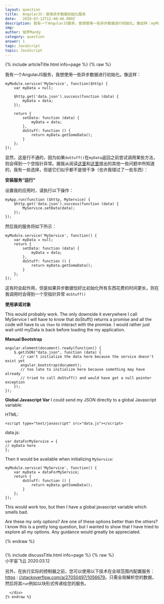 ```yaml
---
layout: question
title:  AngularJS：使用异步数据初始化服务
date:   2020-03-12T12:40:46.000Z
description: 我有一个AngularJS服务，我想使用一些异步数据进行初始化。像这样：myModule.service('MyService', function(...
img: 
author: 伽罗Mandy
category: question
answer: 1
tags: JavaScript
topic: JavaScript
---
```

<div class="article-root">
  <div class="article">
    {% include articleTitle.html info=page %}
    {% raw %}
    <div class="article-content"><p><font style="vertical-align: inherit;"><font style="vertical-align: inherit;">我有一个AngularJS服务，我想使用一些异步数据进行初始化。</font><font style="vertical-align: inherit;">像这样：</font></font></p>

<pre><code>myModule.service('MyService', function($http) {<font></font>
    var myData = null;<font></font>
<font></font>
    $http.get('data.json').success(function (data) {<font></font>
        myData = data;<font></font>
    });<font></font>
<font></font>
    return {<font></font>
        setData: function (data) {<font></font>
            myData = data;<font></font>
        },<font></font>
        doStuff: function () {<font></font>
            return myData.getSomeData();<font></font>
        }<font></font>
    };<font></font>
});<font></font>
</code></pre>

<p><font style="vertical-align: inherit;"><font style="vertical-align: inherit;">显然，这是行不通的，因为如果</font></font><code>doStuff()</code><font style="vertical-align: inherit;"><font style="vertical-align: inherit;">在</font></font><code>myData</code><font style="vertical-align: inherit;"><font style="vertical-align: inherit;">返回</font><font style="vertical-align: inherit;">之前</font><font style="vertical-align: inherit;">尝试调用某些方法，</font><font style="vertical-align: inherit;">则会得到一个空指针异常。</font><font style="vertical-align: inherit;">据我从阅读</font></font><a href="https://stackoverflow.com/questions/12657389/angularjs-load-service-then-call-controller-and-render"><font style="vertical-align: inherit;"><font style="vertical-align: inherit;">这里</font></font></a><font style="vertical-align: inherit;"><font style="vertical-align: inherit;">和</font></font><a href="https://stackoverflow.com/questions/15164013/json-to-initialize-data-in-service"><font style="vertical-align: inherit;"><font style="vertical-align: inherit;">这里</font></font></a><font style="vertical-align: inherit;"><font style="vertical-align: inherit;">提出的其他一些问题中所知道的，</font><font style="vertical-align: inherit;">我有一些选择，但是它们似乎都不是很干净（也许我错过了一些东西）：</font></font></p>

<p><strong><font style="vertical-align: inherit;"><font style="vertical-align: inherit;">安装服务“运行”</font></font></strong></p>

<p><font style="vertical-align: inherit;"><font style="vertical-align: inherit;">设置我的应用时，请执行以下操作：</font></font></p>

<pre><code>myApp.run(function ($http, MyService) {<font></font>
    $http.get('data.json').success(function (data) {<font></font>
        MyService.setData(data);<font></font>
    });<font></font>
});<font></font>
</code></pre>

<p><font style="vertical-align: inherit;"><font style="vertical-align: inherit;">然后我的服务将如下所示：</font></font></p>

<pre><code>myModule.service('MyService', function() {<font></font>
    var myData = null;<font></font>
    return {<font></font>
        setData: function (data) {<font></font>
            myData = data;<font></font>
        },<font></font>
        doStuff: function () {<font></font>
            return myData.getSomeData();<font></font>
        }<font></font>
    };<font></font>
});<font></font>
</code></pre>

<p><font style="vertical-align: inherit;"><font style="vertical-align: inherit;">这有时会起作用，但是如果异步数据恰好比初始化所有东西花费的时间更长，则在我调用时会得到一个空指针异常 </font></font><code>doStuff()</code></p>

<p><strong><font style="vertical-align: inherit;"><font style="vertical-align: inherit;">使用承诺对象</font></font></strong></p>

<p>This would probably work. The only downside it everywhere I call MyService I will have to know that doStuff() returns a promise and all the code will have to us <code>then</code> to interact with the promise. I would rather just wait until myData is back before loading the my application.</p>

<p><strong>Manual Bootstrap</strong> </p>

<pre><code>angular.element(document).ready(function() {<font></font>
    $.getJSON("data.json", function (data) {<font></font>
       // can't initialize the data here because the service doesn't exist yet<font></font>
       angular.bootstrap(document);<font></font>
       // too late to initialize here because something may have already<font></font>
       // tried to call doStuff() and would have got a null pointer exception<font></font>
    });<font></font>
});<font></font>
</code></pre>

<p><strong>Global Javascript Var</strong>
I could send my JSON directly to a global Javascript variable:</p>

<p>HTML:</p>

<pre><code>&lt;script type="text/javascript" src="data.js"&gt;&lt;/script&gt;
</code></pre>

<p>data.js:</p>

<pre><code>var dataForMyService = { <font></font>
// myData here<font></font>
};<font></font>
</code></pre>

<p>Then it would be available when initializing <code>MyService</code>:</p>

<pre><code>myModule.service('MyService', function() {<font></font>
    var myData = dataForMyService;<font></font>
    return {<font></font>
        doStuff: function () {<font></font>
            return myData.getSomeData();<font></font>
        }<font></font>
    };<font></font>
});<font></font>
</code></pre>

<p>This would work too, but then I have a global javascript variable which smells bad.</p>

<p>Are these my only options? Are one of these options better than the others? I know this is a pretty long question, but I wanted to show that I have tried to explore all my options. Any guidance would greatly be appreciated. </p></div>
    {% endraw %}
  </div>
  <p style="height: 0;width:0;overflow: hidden;"> 第1332篇《AngularJS：使用异步数据初始化服务》来自Winter(https://github.com/aiyld/aiyld.github.io)的站点</p>
  <div class="discuss-wrapper">
    {% include discussTitle.html info=page %}
    {% raw %}
    <div class="discuss-item">
        <div class="discuss-parent">
          <div class="discuss-meta">
            <span class="discuss-user">小宇宙飞云</span>
            <span class="discuss-time">2020.03.12</span>
          </div>
          <div class="discuss-comment"><p><font style="vertical-align: inherit;"><font style="vertical-align: inherit;">另外，在执行实际的控制器之前，您可以使用以下技术在全球范围内配置服务：</font></font><a href="https://stackoverflow.com/a/27050497/1056679"><font style="vertical-align: inherit;"><font style="vertical-align: inherit;">https</font></font></a><font style="vertical-align: inherit;"><font style="vertical-align: inherit;"> : </font><a href="https://stackoverflow.com/a/27050497/1056679"><font style="vertical-align: inherit;">//stackoverflow.com/a/27050497/1056679</font></a><font style="vertical-align: inherit;">。</font><font style="vertical-align: inherit;">只需全局解析您的数据，然后将其</font></font><code>run</code><font style="vertical-align: inherit;"><font style="vertical-align: inherit;">例如</font><font style="vertical-align: inherit;">以</font><font style="vertical-align: inherit;">块形式</font><font style="vertical-align: inherit;">传递给您的服务</font><font style="vertical-align: inherit;">。</font></font></p></div>
        </div>
        
      </div>
    {% endraw %}
  </div>
<div>
